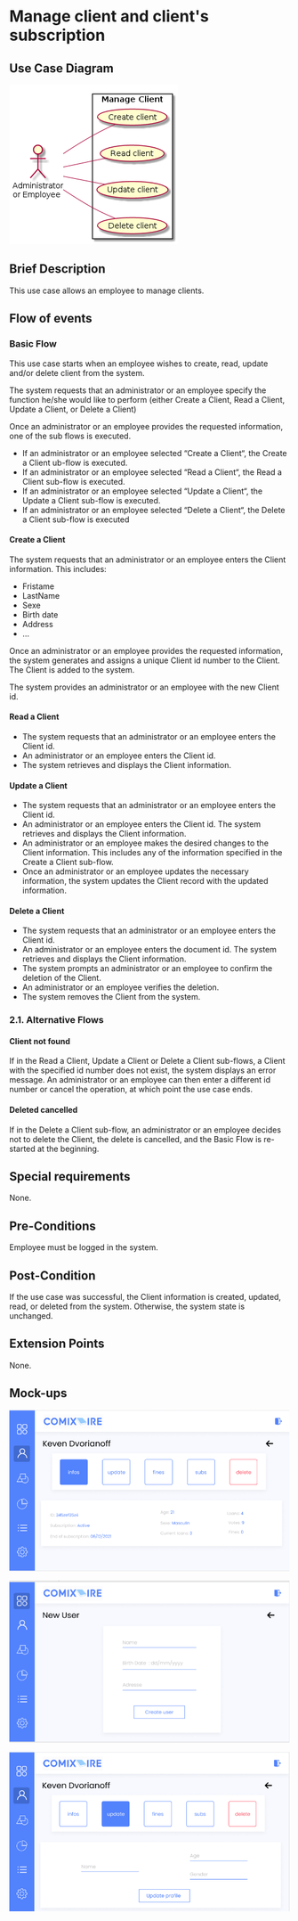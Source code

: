 # Manage client and client's subscription

## Use Case Diagram

![Use Case Diagram](./client_uml.png)

## Brief Description

This use case allows an employee to manage clients. 

## Flow of events

### Basic Flow

This use case starts when an employee wishes to create, read, update and/or delete client from the system.

The system requests that an administrator  or an employee specify the function he/she would like to perform (either Create a Client, Read a Client, Update a Client, or Delete a Client)

Once an administrator or an employee provides the requested information, one of the sub flows is executed.

* If an administrator or an employee selected “Create a Client“, the Create a Client ub-flow is executed.
* If an administrator or an employee selected “Read a Client“, the Read a Client sub-flow is executed.
* If an administrator or an employee selected “Update a Client“, the Update a Client sub-flow is executed.
* If an administrator or an employee selected “Delete a Client“, the Delete a Client sub-flow is executed

#### Create a Client

The system requests that an administrator or an employee enters the Client information. This includes:
* Fristame
* LastName
* Sexe
* Birth date
* Address
* …

Once an administrator or an employee provides the requested information, the system generates and assigns a unique Client id number to the Client. The Client is added to the system.

The system provides an administrator or an employee with the new Client id.

			
#### Read a Client

* The system requests that an administrator or an employee enters the Client id. 
* An administrator or an employee enters the Client id.  
* The system retrieves and displays the Client information.

#### Update a Client 

* The system requests that an administrator or an employee enters the Client id.
* An administrator or an employee enters the Client id.  The system retrieves and displays the Client information.
* An administrator or an employee makes the desired changes to the Client information. This includes any of the information specified in the Create a Client sub-flow.
* Once an administrator or an employee updates the necessary information, the system updates the Client record with the updated information.

#### Delete a Client

* The system requests that an administrator or an employee enters the Client id. 	
* An administrator or an employee enters the document id.  The system retrieves and displays the Client information.
* The system prompts an administrator or an employee to confirm the deletion of the Client.
* An administrator or an employee verifies the deletion.
* The system removes the Client from the system.

### 2.1. Alternative Flows

#### Client not found

If in the Read a Client, Update a Client or Delete a Client sub-flows, a Client with the specified id number does not exist, the system displays an error message. An administrator or an employee can then enter a different id number or cancel the operation, at which point the use case ends.

#### Deleted cancelled

If in the Delete a Client sub-flow, an administrator or an employee decides not to delete the Client, the delete is cancelled, and the Basic Flow is re-started at the beginning.

## Special requirements

None.

## Pre-Conditions

Employee must be logged in the system.

## Post-Condition

If the use case was successful, the Client information is created, updated, read, or deleted from the system.  Otherwise, the system state is unchanged.

## Extension Points

None.

## Mock-ups

![User profile page](./user.png)

![User client menu](./user_newuser.png)

![User client menu update](./user_update.png)

